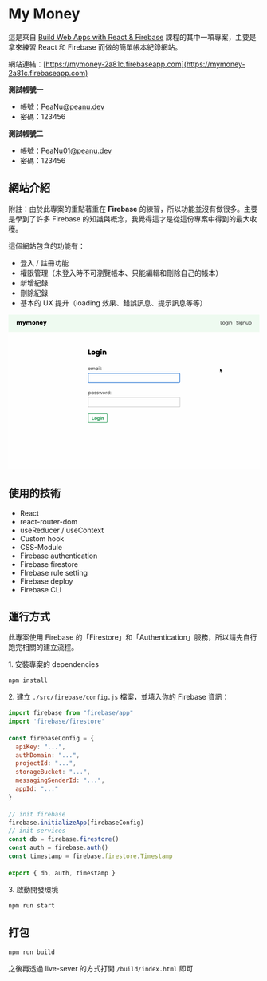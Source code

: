 # My Money

這是來自 [Build Web Apps with React & Firebase](https://www.udemy.com/course/build-web-apps-with-react-firebase/) 課程的其中一項專案，主要是拿來練習 React 和 Firebase 而做的簡單帳本紀錄網站。

網站連結：[https://mymoney-2a81c.firebaseapp.com](https://mymoney-2a81c.firebaseapp.com)

**測試帳號一**

- 帳號：PeaNu@peanu.dev
- 密碼：123456

**測試帳號二**

- 帳號：PeaNu01@peanu.dev
- 密碼：123456

## 網站介紹

附註：由於此專案的重點著重在 **Firebase** 的練習，所以功能並沒有做很多。主要是學到了許多 Firebase 的知識與概念，我覺得這才是從這份專案中得到的最大收穫。

這個網站包含的功能有：

- 登入 / 註冊功能
- 權限管理（未登入時不可瀏覽帳本、只能編輯和刪除自己的帳本）
- 新增紀錄
- 刪除紀錄
- 基本的 UX 提升（loading 效果、錯誤訊息、提示訊息等等）


![demo](demo.gif)

## 使用的技術

- React
- react-router-dom
- useReducer / useContext
- Custom hook
- CSS-Module
- Firebase authentication
- Firebase firestore
- FIrebase rule setting
- Firebase deploy
- Firebase CLI


## 運行方式

此專案使用 Firebase 的「Firestore」和「Authentication」服務，所以請先自行跑完相關的建立流程。

1\. 安裝專案的 dependencies

```bash
npm install
```

2\. 建立 `./src/firebase/config.js` 檔案，並填入你的 Firebase 資訊：

```js
import firebase from "firebase/app"
import 'firebase/firestore'

const firebaseConfig = {
  apiKey: "...",
  authDomain: "...",
  projectId: "...",
  storageBucket: "...",
  messagingSenderId: "...",
  appId: "..."
}

// init firebase
firebase.initializeApp(firebaseConfig)
// init services
const db = firebase.firestore()
const auth = firebase.auth()
const timestamp = firebase.firestore.Timestamp

export { db, auth, timestamp }
```

3\. 啟動開發環境

```bash
npm run start
```

## 打包

```bash
npm run build
```

之後再透過 live-sever 的方式打開 `/build/index.html` 即可
